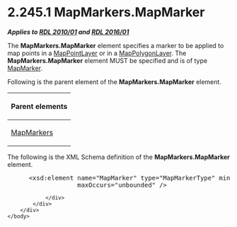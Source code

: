 <html dir="LTR" xmlns:mshelp="http://msdn.microsoft.com/mshelp" xmlns:ddue="http://ddue.schemas.microsoft.com/authoring/2003/5" xmlns:xlink="http://www.w3.org/1999/xlink" xmlns:tool="http://www.microsoft.com/tooltip">
    <head>
        <meta http-equiv="Content-Type" content="text/html; CHARSET=utf-8"></meta>
        <meta name="save" content="history"></meta>
        <title>2.245.1 MapMarkers.MapMarker</title>
        <xml>
            <mshelp:toctitle title="2.245.1 MapMarkers.MapMarker"></mshelp:toctitle>
            <mshelp:rltitle title="[MS-RDL]: MapMarkers.MapMarker"></mshelp:rltitle>
            <mshelp:keyword index="A" term="86ce8dca-a479-4f6d-b0c2-a1989fb5c269"></mshelp:keyword>
            <mshelp:attr name="DCSext.ContentType" value="open specification"></mshelp:attr>
            <mshelp:attr name="AssetID" value="86ce8dca-a479-4f6d-b0c2-a1989fb5c269"></mshelp:attr>
            <mshelp:attr name="TopicType" value="kbRef"></mshelp:attr>
            <mshelp:attr name="DCSext.Title" value="[MS-RDL]: MapMarkers.MapMarker" />
        </xml>
    </head>
    <body>
        <div id="header">
            <h1 class="heading">2.245.1 MapMarkers.MapMarker</h1>
        </div>
        <div id="mainSection">
            <div id="mainBody">
                <div id="allHistory" class="saveHistory"></div>
                <div id="sectionSection0" class="section" name="collapseableSection">
                    

<p><b><i>Applies to </i></b><a href="3428e690-a348-4ec7-8a6a-8efb42d2cdee.html"><b><i>RDL 2010/01</i></b></a><b><i>
and </i></b><a href="52ce3983-2bfc-4e72-9359-42aaf5fe4509.html"><b><i>RDL 2016/01</i></b></a></p>

<p>The <b>MapMarkers.MapMarker</b> element specifies a marker
to be applied to map points in a <a href="aa1875f4-9842-4672-86d6-306ba5a075aa.html">MapPointLayer</a> or in a <a href="f54fa273-d9b2-4e49-a896-6001bcda016b.html">MapPolygonLayer</a>. The <b>MapMarkers.MapMarker</b>
element MUST be specified and is of type <a href="78bc5913-846b-42d0-a461-274754ad7d8b.html">MapMarker</a>.</p>

<p>Following is the parent element of the <b>MapMarkers.MapMarker</b>
element.</p>

<table>
 <thead>
  <tr>
   <th>
   <p>Parent elements</p>
   </th>
  </tr>
 </thead>
 <tr>
  <td>
  <p><a href="533d64cc-c1e9-4854-a468-a9df33e432ab.html">MapMarkers</a></p>
  </td>
 </tr>
</table>

<p>The following is the XML Schema definition of the <b>MapMarkers.MapMarker</b>
element.</p>

<dl>
<dd>
<div><pre> &lt;xsd:element name=&quot;MapMarker&quot; type=&quot;MapMarkerType&quot; minOccurs=&quot;1&quot; 
              maxOccurs=&quot;unbounded&quot; /&gt;
</pre></div>
</dd></dl>


                </div>
            </div>
        </div>
    </body>
</html>
